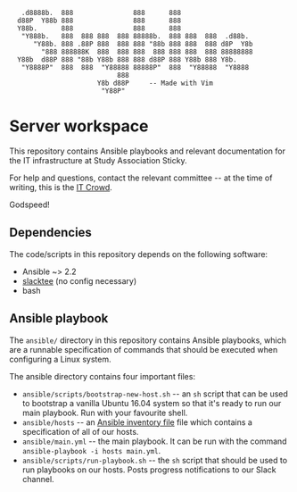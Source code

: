 ```
   .d8888b.  888               888      888
  d88P  Y88b 888               888      888
  Y88b.      888               888      888
   "Y888b.   888  888 888  888 88888b.  888 888  888  .d88b.
      "Y88b. 888 .88P 888  888 888 "88b 888 888  888 d8P  Y8b
        "888 888888K  888  888 888  888 888 888  888 88888888
  Y88b  d88P 888 "88b Y88b 888 888 d88P 888 Y88b 888 Y8b.
   "Y8888P"  888  888  "Y88888 88888P"  888  "Y88888  "Y8888
                           888
                      Y8b d88P     -- Made with Vim
                       "Y88P"
```

# Server workspace

This repository contains Ansible playbooks and relevant documentation for the
IT infrastructure at Study Association Sticky.

For help and questions, contact the relevant committee -- at the time of
writing, this is the [IT Crowd].

Godspeed!

## Dependencies

The code/scripts in this repository depends on the following software:

 - Ansible ~> 2.2
 - [slacktee] (no config necessary)
 - bash

## Ansible playbook

The `ansible/` directory in this repository contains Ansible playbooks, which
are a runnable specification of commands that should be executed when
configuring a Linux system.

The ansible directory contains four important files:

 - `ansible/scripts/bootstrap-new-host.sh` -- an `sh` script that can be used
   to bootstrap a vanilla Ubuntu 16.04 system so that it's ready to run our
   main playbook. Run with your favourite shell.
 - `ansible/hosts` -- an [Ansible inventory file][inventory] file which
    contains a specification of all of our hosts.
 - `ansible/main.yml` -- the main playbook. It can be run with the command
   `ansible-playbook -i hosts main.yml`.
 - `ansible/scripts/run-playbook.sh` -- the `sh` script that should be used to run
    playbooks on our hosts. Posts progress notifications to our Slack channel.

  [IT Crowd]:mailto:helloit@svsticky.nl
  [inventory]:https://docs.ansible.com/ansible/intro_inventory.html
  [slacktee]:https://github.com/course-hero/slacktee
